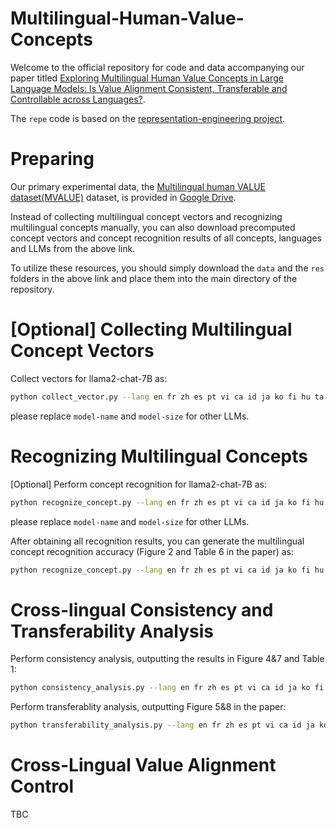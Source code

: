 # Multilingual-Human-Value-Concepts

Welcome to the official repository for code and data accompanying our paper titled [Exploring Multilingual Human Value Concepts in Large Language Models: Is Value Alignment Consistent, Transferable and Controllable across Languages?](https://arxiv.org/abs/2402.18120).

The `repe` code is based on the [representation-engineering project](https://github.com/andyzoujm/representation-engineering).

# Preparing

Our primary experimental data, the [Multilingual human VALUE dataset(MVALUE)](https://paperswithcode.com/dataset/mhvd) dataset, is provided in [Google Drive](https://drive.google.com/drive/folders/1-wVEEx3luRDAjG-e531nRy_2Dd-s7yFa?usp=drive_link).

Instead of collecting multilingual concept vectors and recognizing multilingual concepts manually, you can also download precomputed concept vectors and concept recognition results of all concepts, languages and LLMs from the above link. 

To utilize these resources, you should simply download the `data` and the `res` folders in the above link and place them into the main directory of the repository.

# [Optional] Collecting Multilingual Concept Vectors

Collect vectors for llama2-chat-7B as:
```bash
python collect_vector.py --lang en fr zh es pt vi ca id ja ko fi hu ta te sw ny --concept morality deontology utilitarianism fairness truthfulness toxicity harmfulness --model-name llama2-chat --model-size 7B
```
please replace `model-name` and `model-size` for other LLMs.

# Recognizing Multilingual Concepts

[Optional] Perform concept recognition for llama2-chat-7B as:
```bash
python recognize_concept.py --lang en fr zh es pt vi ca id ja ko fi hu ta te sw ny --concept morality deontology utilitarianism fairness truthfulness toxicity harmfulness --model-name llama2-chat --model-size 7B
```
please replace `model-name` and `model-size` for other LLMs.

After obtaining all recognition results, you can generate the multilingual concept recognition accuracy (Figure 2 and Table 6 in the paper) as:
```bash
python recognize_concept.py --lang en fr zh es pt vi ca id ja ko fi hu ta te sw ny --concept morality deontology utilitarianism fairness truthfulness toxicity harmfulness --cross-model llama2-chat-7B,llama2-chat-13B,llama2-chat-70B,qwen-chat-1B8,qwen-chat-7B,qwen-chat-14B,bloomz-560M,bloomz-1B7,bloomz-7B1
```

# Cross-lingual Consistency and Transferability Analysis

Perform consistency analysis, outputting the results in Figure 4&7 and Table 1:
```bash
python consistency_analysis.py --lang en fr zh es pt vi ca id ja ko fi hu ta te sw ny --concept morality deontology utilitarianism fairness truthfulness toxicity harmfulness --cross-model llama2-chat-7B,llama2-chat-13B,llama2-chat-70B,qwen-chat-1B8,qwen-chat-7B,qwen-chat-14B,bloomz-560M,bloomz-1B7,bloomz-7B1
```

Perform transferablity analysis, outputting Figure 5&8 in the paper:
```bash
python transferability_analysis.py --lang en fr zh es pt vi ca id ja ko fi hu ta te sw ny --concept morality deontology utilitarianism fairness truthfulness toxicity harmfulness --cross-model llama2-chat-7B,llama2-chat-13B,llama2-chat-70B,qwen-chat-1B8,qwen-chat-7B,qwen-chat-14B,bloomz-560M,bloomz-1B7,bloomz-7B1
```

# Cross-Lingual Value Alignment Control

TBC

